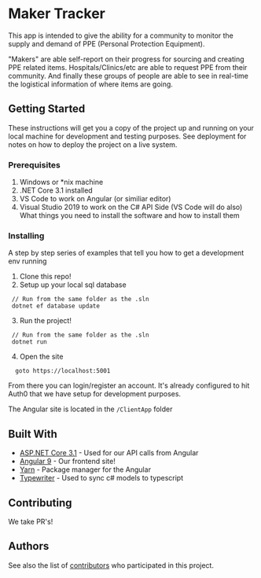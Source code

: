# Maker Tracker

This app is intended to give the ability for a community to monitor the supply and demand of PPE (Personal Protection Equipment). 

"Makers"  are able self-report on their progress for sourcing and creating PPE related items. Hospitals/Clinics/etc are able to request PPE from their community. And finally these groups of people are able to see in real-time the logistical information of where items are going.

## Getting Started

These instructions will get you a copy of the project up and running on your local machine for development and testing purposes. See deployment for notes on how to deploy the project on a live system.

### Prerequisites

1. Windows or *nix machine 
2. .NET Core 3.1 installed
3. VS Code to work on Angular (or similiar editor)
4. Visual Studio 2019 to work on the C# API Side (VS Code will do also)
What things you need to install the software and how to install them

### Installing

A step by step series of examples that tell you how to get a development env running

1. Clone this repo!
2. Setup up your local sql database
```
 // Run from the same folder as the .sln
 dotnet ef database update
```
3. Run the project!
```
 // Run from the same folder as the .sln
 dotnet run
```
4. Open the site 
```
  goto https://localhost:5001
```

From there you can login/register an account. It's already configured to hit Auth0 that we have setup for development purposes.

The Angular site is located in the `/ClientApp` folder

## Built With

* [ASP.NET Core 3.1](http://www.dropwizard.io/1.0.2/docs/) - Used for our API calls from Angular
* [Angular 9](https://maven.apache.org/) - Our frontend site!
* [Yarn](https://yarnpkg.com/) - Package manager for the Angular
* [Typewriter](https://marketplace.visualstudio.com/items?itemName=frhagn.Typewriter) - Used to sync c# models to typescript

## Contributing

We take PR's! 

## Authors

See also the list of [contributors](https://github.com/ArkTaskMakers/MakerTracker/graphs/contributors) who participated in this project.
